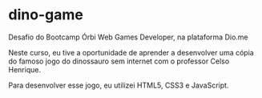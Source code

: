 # dino-game

Desafio do Bootcamp Órbi Web Games Developer, na plataforma Dio.me

Neste curso, eu tive a oportunidade de aprender a desenvolver uma cópia do famoso jogo do dinossauro sem internet com o professor Celso Henrique.

Para desenvolver esse jogo, eu utilizei HTML5, CSS3 e JavaScript.
